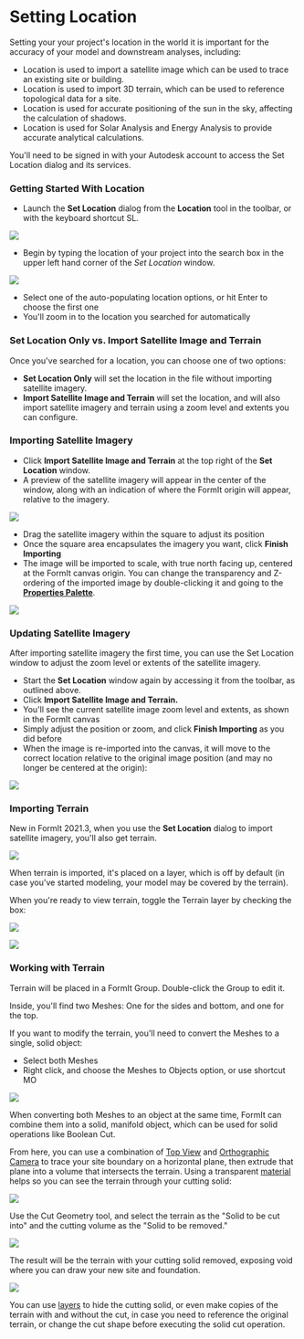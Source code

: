 # Setting Location

Setting your your project's location in the world it is important for the accuracy of your model and downstream analyses, including:

* Location is used to import a satellite image which can be used to trace an existing site or building.
* Location is used to import 3D terrain, which can be used to reference topological data for a site.
* Location is used for accurate positioning of the sun in the sky, affecting the calculation of shadows.
* Location is used for Solar Analysis and Energy Analysis to provide accurate analytical calculations.

You'll need to be signed in with your Autodesk account to access the Set Location dialog and its services. 

### Getting Started With Location

* Launch the **Set Location** dialog from the **Location** tool in the toolbar, or with the keyboard shortcut SL.

![](../.gitbook/assets/location-toolbar.png)

* Begin by typing the location of your project into the search box in the upper left hand corner of the _Set Location_ window. 

![](../.gitbook/assets/location-step-1%20%281%29.png)

* Select one of the auto-populating location options, or hit Enter to choose the first one
* You'll zoom in to the location you searched for automatically

### Set Location Only vs. Import Satellite Image and Terrain

Once you've searched for a location, you can choose one of two options:

*  **Set Location Only** will set the location in the file without importing satellite imagery.
* **Import Satellite Image and Terrain** will set the location, and will also import satellite imagery and terrain using a zoom level and extents you can configure.

### Importing Satellite Imagery

* Click **Import Satellite Image and Terrain** at the top right of the **Set Location** window.
* A preview of the satellite imagery will appear in the center of the window, along with an indication of where the FormIt origin will appear, relative to the imagery.

![](../.gitbook/assets/location-step-2.png)

* Drag the satellite imagery within the square to adjust its position
* Once the square area encapsulates the imagery you want, click **Finish Importing**
* The image will be imported to scale, with true north facing up, centered at the FormIt canvas origin. You can change the transparency and Z-ordering of the imported image by double-clicking it and going to the [**Properties Palette**](../formit-introduction/tool-bars.md). 

![](../.gitbook/assets/location-step-3.png)

### Updating Satellite Imagery

After importing satellite imagery the first time, you can use the Set Location window to adjust the zoom level or extents of the satellite imagery.

* Start the **Set Location** window again by accessing it from the toolbar, as outlined above.
* Click **Import Satellite Image and Terrain.**
* You'll see the current satellite image zoom level and extents, as shown in the FormIt canvas
* Simply adjust the position or zoom, and click **Finish Importing** as you did before
* When the image is re-imported into the canvas, it will move to the correct location relative to the original image position \(and may no longer be centered at the origin\):

![](../.gitbook/assets/location-step-4.png)

### Importing Terrain

New in FormIt 2021.3, when you use the **Set Location** dialog to import satellite imagery, you'll also get terrain. 

![](../.gitbook/assets/terrain-button_original.png)

When terrain is imported, it's placed on a layer, which is off by default \(in case you've started modeling, your model may be covered by the terrain\). 

When you're ready to view terrain, toggle the Terrain layer by checking the box:

![](../.gitbook/assets/terrain-layer%20%281%29.png)

![](../.gitbook/assets/terrain_solid.png)

### Working with Terrain

Terrain will be placed in a FormIt Group. Double-click the Group to edit it.

Inside, you'll find two Meshes: One for the sides and bottom, and one for the top. 

If you want to modify the terrain, you'll need to convert the Meshes to a single, solid object:

* Select both Meshes
* Right click, and choose the Meshes to Objects option, or use shortcut MO

![](../.gitbook/assets/terrain-mesh-context.png)

When converting both Meshes to an object at the same time, FormIt can combine them into a solid, manifold object, which can be used for solid operations like Boolean Cut.

From here, you can use a combination of [Top View](orthographic-views.md) and [Orthographic Camera](orthographic-camera.md) to trace your site boundary on a horizontal plane, then extrude that plane into a volume that intersects the terrain. Using a transparent [material](materials.md) helps so you can see the terrain through your cutting solid:

![](../.gitbook/assets/terrain-cutter-before.png)

Use the Cut Geometry tool, and select the terrain as the "Solid to be cut into" and the cutting volume as the "Solid to be removed."

![](../.gitbook/assets/terrain-cut-menu.png)

The result will be the terrain with your cutting solid removed, exposing void where you can draw your new site and foundation. 

![](../.gitbook/assets/terrain-cutter-after.png)

You can use [layers](layers.md) to hide the cutting solid, or even make copies of the terrain with and without the cut, in case you need to reference the original terrain, or change the cut shape before executing the solid cut operation.

